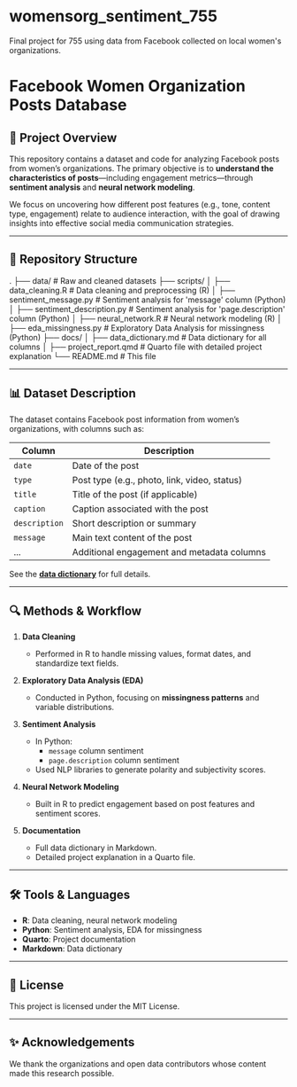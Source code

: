 # womensorg_sentiment_755
Final project for 755 using data from Facebook collected on local women's organizations.

# Facebook Women Organization Posts Database

## 📌 Project Overview
This repository contains a dataset and code for analyzing Facebook posts from women’s organizations. The primary objective is to **understand the characteristics of posts**—including engagement metrics—through **sentiment analysis** and **neural network modeling**.

We focus on uncovering how different post features (e.g., tone, content type, engagement) relate to audience interaction, with the goal of drawing insights into effective social media communication strategies.

---

## 📂 Repository Structure

.
├── data/ # Raw and cleaned datasets
├── scripts/
│ ├── data_cleaning.R # Data cleaning and preprocessing (R)
│ ├── sentiment_message.py # Sentiment analysis for 'message' column (Python)
│ ├── sentiment_description.py # Sentiment analysis for 'page.description' column (Python)
│ ├── neural_network.R # Neural network modeling (R)
│ ├── eda_missingness.py # Exploratory Data Analysis for missingness (Python)
├── docs/
│ ├── data_dictionary.md # Data dictionary for all columns
│ ├── project_report.qmd # Quarto file with detailed project explanation
└── README.md # This file

---

## 📊 Dataset Description

The dataset contains Facebook post information from women’s organizations, with columns such as:

| Column              | Description |
|---------------------|-------------|
| `date`              | Date of the post |
| `type`              | Post type (e.g., photo, link, video, status) |
| `title`             | Title of the post (if applicable) |
| `caption`           | Caption associated with the post |
| `description`       | Short description or summary |
| `message`           | Main text content of the post |
| ...                 | Additional engagement and metadata columns |

See the **[data dictionary](docs/data_dictionary.md)** for full details.

---

## 🔍 Methods & Workflow

1. **Data Cleaning**  
   - Performed in R to handle missing values, format dates, and standardize text fields.

2. **Exploratory Data Analysis (EDA)**  
   - Conducted in Python, focusing on **missingness patterns** and variable distributions.

3. **Sentiment Analysis**  
   - In Python:  
     - `message` column sentiment  
     - `page.description` column sentiment  
   - Used NLP libraries to generate polarity and subjectivity scores.

4. **Neural Network Modeling**  
   - Built in R to predict engagement based on post features and sentiment scores.

5. **Documentation**  
   - Full data dictionary in Markdown.  
   - Detailed project explanation in a Quarto file.

---

## 🛠 Tools & Languages
- **R**: Data cleaning, neural network modeling  
- **Python**: Sentiment analysis, EDA for missingness  
- **Quarto**: Project documentation  
- **Markdown**: Data dictionary

---

## 📜 License
This project is licensed under the MIT License.

---

## ✨ Acknowledgements
We thank the organizations and open data contributors whose content made this research possible.
